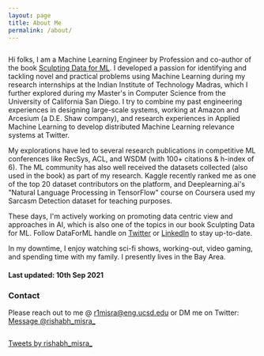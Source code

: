 ```yaml
---
layout: page
title: About Me
permalink: /about/
---
```


<div class="column leftcol">

Hi folks, I am a Machine Learning Engineer by Profession and co-author of the book <a href="https://www.amazon.com/dp/B08RN47C5T" target="_blank">Sculpting Data for ML</a>. I developed a passion for identifying and tackling novel and practical problems using Machine Learning during my research internships at the Indian Institute of Technology Madras, which I further explored during my Master's in Computer Science from the University of California San Diego. I try to combine my past engineering experiences in designing large-scale systems, working at Amazon and Arcesium (a D.E. Shaw company), and research experiences in Applied Machine Learning to develop distributed Machine Learning relevance systems at Twitter.

My explorations have led to several research publications in competitive ML conferences like RecSys, ACL, and WSDM (with 100+ citations & h-index of 6). The ML community has also well received the datasets collected (also used in the book) as part of my research. Kaggle recently ranked me as one of the top 20 dataset contributors on the platform, and Deeplearning.ai's "Natural Language Processing in TensorFlow" course on Coursera used my Sarcasm Detection dataset for teaching purposes. 
  
These days, I'm actively working on promoting data centric view and approaches in AI, which is also one of the topics in our book Sculpting Data for ML. Follow DataForML handle on <a href="https://twitter.com/DataForML" target="_blank">Twitter</a> or <a href="https://www.linkedin.com/company/dataforml/" target="_blank">LinkedIn</a> to stay up-to-date.
  
In my downtime, I enjoy watching sci-fi shows, working-out, video gaming, and spending time with my family. I presently lives in the Bay Area.

<!-- I consider myself a lifelong learner and believe in working hard. I graduated from UC San Diego with a Master's in Computer Science with a Machine Learning specialization in June 2018. I'm currently working at Twitter in the Timelines Quality team, building relevance and machine learning systems. Previously, I worked at Amazon with Amazon Expansions and Exports Tech team. <br> <br> -->

<!-- My interests are in the Applied ML, Recommender Systems, and NLP domains. I got my first exposure to Machine Learning during my internships at IIT Madras, India, developing scalable Bayesian models for the movie rating prediction tasks. <br> <br> -->

<!-- At UC San Diego, I worked on several research projects under the guidance of Prof. Julian McAuley. Recently, one of our research papers got accepted at <a href="http://acl2019.org/EN/index.xhtml" target="_blank">ACL 2019</a>. We proposed a neural network architecture to detect spoilers in review datasets and contributed an <a href="https://sites.google.com/eng.ucsd.edu/ucsdbookgraph/reviews" target="_blank">extensive book review dataset</a> for spoiler detection. We published another work at RecSys 2018 last year. We proposed a new machine learning framework for predicting the fit of clothing products to recommend appropriate product sizes to customers. The proposed approach improves upon a method proposed by Amazon by up to 18%. In this work, we released two <a href="https://www.kaggle.com/rmisra/clothing-fit-dataset-for-size-recommendation" target="_blank">novel datasets</a>, collected specifically for the task of clothing size recommendation. <br> <br> -->

<!-- Apart from this, I interned at Amazon in Summer 2017. My project was to support primary key constraints, batch inserts/updates, transactions, and compaction in Hive while ensuring read consistency. This project was particularly challenging as the Hive is not designed to handle transactional data and operations. I also worked with Arcesium, a recently formed subsidiary of D.E. Shaw & Co, as a Software Developer. I was responsible for revamping the infrastructure while ensuring scalability and robustness. <br> <br> -->

<!-- My industry experience helps me understand the intricacies involved in developing critical and time-intensive software. In contrast, my research experience is providing me an in-depth knowledge of the Machine Learning field. These learnings drive all of my work. <br> <br> -->

<h4> Last updated: 10th Sep 2021 </h4>

<h3> Contact </h3>

Please reach out to me @ <a href="mailto:r1misra@eng.ucsd.edu">r1misra@eng.ucsd.edu</a> or DM me on Twitter: <a href="https://twitter.com/messages/compose?recipient_id=2591106696&text=Hey%20Rishabh" class="twitter-dm-button" data-screen-name="@rishabh_misra_" data-size=large>Message @rishabh_misra_</a>

</div>

<div class="column rightcol">

<a class="twitter-timeline" data-width="600" data-height="650" data-theme="light" data-link-color="#FF8A33" href="https://twitter.com/rishabh_misra_?ref_src=twsrc%5Etfw">Tweets by rishabh_misra_</a> <script async src="https://platform.twitter.com/widgets.js" charset="utf-8"></script>

</div>

